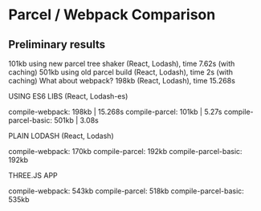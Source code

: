 # Parcel / Webpack Comparison

## Preliminary results

101kb using new parcel tree shaker (React, Lodash), time 7.62s (with caching)
501kb using old parcel build (React, Lodash), time 2s (with caching)
What about webpack? 198kb (React, Lodash), time 15.268s

USING ES6 LIBS (React, Lodash-es)

compile-webpack:        198kb  | 15.268s
compile-parcel:         101kb  | 5.27s
compile-parcel-basic:   501kb  | 3.08s

PLAIN LODASH (React, Lodash)

compile-webpack:        170kb
compile-parcel:         192kb
compile-parcel-basic:   192kb

THREE.JS APP

compile-webpack:        543kb
compile-parcel:         518kb
compile-parcel-basic:   535kb
